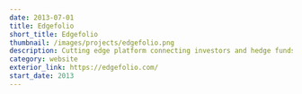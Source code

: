 ```yaml
---
date: 2013-07-01
title: Edgefolio
short_title: Edgefolio
thumbnail: /images/projects/edgefolio.png
description: Cutting edge platform connecting investors and hedge funds.
category: website
exterior_link: https://edgefolio.com/
start_date: 2013
---
```

